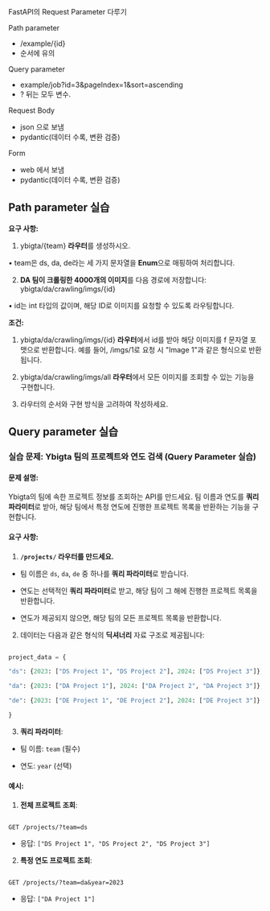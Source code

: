 FastAPI의 Request Parameter 다루기

Path parameter

- /example/{id}
- 순서에 유의

Query parameter

- example/job?id=3&pageIndex=1&sort=ascending
- ? 뒤는 모두 변수.

Request Body

- json 으로 보냄
- pydantic(데이터 수록, 변환 검증)

Form

- web 에서 보냄
- pydantic(데이터 수록, 변환 검증)

## Path parameter 실습

**요구 사항:**

1. ybigta/{team} **라우터**를 생성하시오.

• team은 ds, da, de라는 세 가지 문자열을 **Enum**으로 매핑하여 처리합니다.

2. **DA 팀이 크롤링한 4000개의 이미지**를 다음 경로에 저장합니다: ybigta/da/crawling/imgs/{id}

• id는 int 타입의 값이며, 해당 ID로 이미지를 요청할 수 있도록 라우팅합니다.

**조건:**

1. ybigta/da/crawling/imgs/{id} **라우터**에서 id를 받아 해당 이미지를 f 문자열 포맷으로 반환합니다. 예를 들어, /imgs/1로 요청 시 "Image 1"과 같은 형식으로 반환됩니다.

2. ybigta/da/crawling/imgs/all **라우터**에서 모든 이미지를 조회할 수 있는 기능을 구현합니다.

3. 라우터의 순서와 구현 방식을 고려하여 작성하세요.

## Query parameter 실습

### 실습 문제: Ybigta 팀의 프로젝트와 연도 검색 (Query Parameter 실습)

#### 문제 설명:

Ybigta의 팀에 속한 프로젝트 정보를 조회하는 API를 만드세요. 팀 이름과 연도를 **쿼리 파라미터**로 받아, 해당 팀에서 특정 연도에 진행한 프로젝트 목록을 반환하는 기능을 구현합니다.

#### 요구 사항:

1. **`/projects/` 라우터를 만드세요.**

- 팀 이름은 `ds`, `da`, `de` 중 하나를 **쿼리 파라미터**로 받습니다.

- 연도는 선택적인 **쿼리 파라미터**로 받고, 해당 팀이 그 해에 진행한 프로젝트 목록을 반환합니다.

- 연도가 제공되지 않으면, 해당 팀의 모든 프로젝트 목록을 반환합니다.

2. 데이터는 다음과 같은 형식의 **딕셔너리** 자료 구조로 제공됩니다:

```python

project_data = {

"ds": {2023: ["DS Project 1", "DS Project 2"], 2024: ["DS Project 3"]},

"da": {2023: ["DA Project 1"], 2024: ["DA Project 2", "DA Project 3"]},

"de": {2023: ["DE Project 1", "DE Project 2"], 2024: ["DE Project 3"]}

}

```

3. **쿼리 파라미터**:

- 팀 이름: `team` (필수)

- 연도: `year` (선택)

#### 예시:

1. **전체 프로젝트 조회**:

```

GET /projects/?team=ds

```

- 응답: `["DS Project 1", "DS Project 2", "DS Project 3"]`

2. **특정 연도 프로젝트 조회**:

```

GET /projects/?team=da&year=2023

```

- 응답: `["DA Project 1"]`

